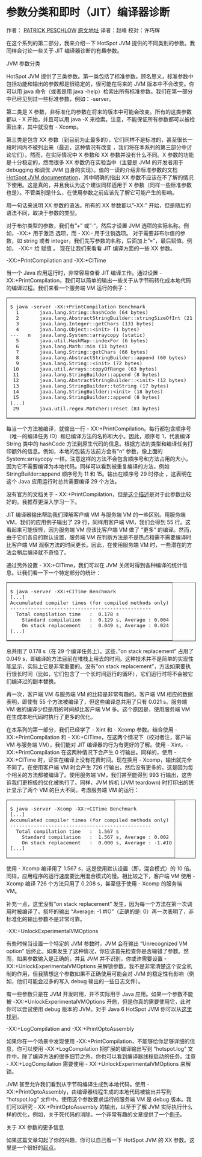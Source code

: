# 参数分类和即时（JIT）编译器诊断

作者： [PATRICK PESCHLOW](https://blog.codecentric.de/en/2012/07/useful-jvm-flags-part-2-flag-categories-and-jit-compiler-diagnostics/%20)       [原文地址](https://blog.codecentric.de/en/author/patrick-peschlow/)    译者：赵峰 校对：许巧辉

在这个系列的第二部分，我来介绍一下 HotSpot JVM 提供的不同类别的参数。我同样会讨论一些关于 JIT 编译器诊断的有趣参数。

JVM 参数分类

HotSpot JVM 提供了三类参数。第一类包括了标准参数。顾名思义，标准参数中包括功能和输出的参数都是很稳定的，很可能在将来的 JVM 版本中不会改变。你可以用 java 命令（或者是用 java -help）检索出所有标准参数。我们在第一部分中已经见到过一些标准参数，例如：-server。

第二类是 X 参数，非标准化的参数在将来的版本中可能会改变。所有的这类参数都以 - X 开始，并且可以用 java -X 来检索。注意，不能保证所有参数都可以被检索出来，其中就没有 - Xcomp。

第三类是包含 XX 参数（到目前为止最多的），它们同样不是标准的，甚至很长一段时间内不被列出来（最近，这种情况有改变 ，我们将在本系列的第三部分中讨论它们）。然而，在实际情况中 X 参数和 XX 参数并没有什么不同。X 参数的功能是十分稳定的，然而很多 XX 参数仍在实验当中（主要是 JVM 的开发者用于 debugging 和调优 JVM 自身的实现）。值的一读的介绍非标准参数的文档 [HotSpot JVM documentation](http://www.oracle.com/technetwork/java/javase/tech/vmoptions-jsp-140102.html)，其中明确的指出 XX 参数不应该在不了解的情况下使用。这是真的，并且我认为这个建议同样适用于 X 参数（同样一些标准参数也是）。不管类别是什么，在使用参数之前应该先了解它可能产生的影响。

用一句话来说明 XX 参数的语法。所有的 XX 参数都以”-XX:” 开始，但是随后的语法不同，取决于参数的类型。

对于布尔类型的参数，我们有”+” 或”-“，然后才设置 JVM 选项的实际名称。例如，-XX:+<name> 用于激活 <name> 选项，而 - XX:-<name> 用于注销选项。
对于需要非布尔值的参数，如 string 或者 integer，我们先写参数的名称，后面加上”=”，最后赋值。例如，  -XX:<name>=<value> 给 <name> 赋值 <value>。
现在让我们来看看 JIT 编译方面的一些 XX 参数。

-XX:+PrintCompilation and -XX:+CITime

当一个 Java 应用运行时，非常容易查看 JIT 编译工作。通过设置 - XX:+PrintCompilation，我们可以简单的输出一些关于从字节码转化成本地代码的编译过程。我们来看一个服务端 VM 运行的例子：

<table border="1" cellspacing="0" cellpadding="2">
<tbody>
<tr>
<td>
<pre>$ java -server -XX:+PrintCompilation Benchmark
  1       java.lang.String::hashCode (64 bytes)
  2       java.lang.AbstractStringBuilder::stringSizeOfInt (21 bytes)
  3       java.lang.Integer::getChars (131 bytes)
  4       java.lang.Object::&lt;init&gt; (1 bytes)
---   n   java.lang.System::arraycopy (static)
  5       java.util.HashMap::indexFor (6 bytes)
  6       java.lang.Math::min (11 bytes)
  7       java.lang.String::getChars (66 bytes)
  8       java.lang.AbstractStringBuilder::append (60 bytes)
  9       java.lang.String::&lt;init&gt; (72 bytes)
 10       java.util.Arrays::copyOfRange (63 bytes)
 11       java.lang.StringBuilder::append (8 bytes)
 12       java.lang.AbstractStringBuilder::&lt;init&gt; (12 bytes)
 13       java.lang.StringBuilder::toString (17 bytes)
 14       java.lang.StringBuilder::&lt;init&gt; (18 bytes)
 15       java.lang.StringBuilder::append (8 bytes)
[...]
 29       java.util.regex.Matcher::reset (83 bytes)</pre>
</td>
</tr>
</tbody>
</table>

每当一个方法被编译，就输出一行 - XX:+PrintCompilation。每行都包含顺序号（唯一的编译任务 ID）和已编译方法的名称和大小。因此，顺序号 1，代表编译 String 类中的 hashCode 方法到原生代码的信息。根据方法的类型和编译任务打印额外的信息。例如，本地的包装方法前方会有”n” 参数，像上面的 System::arraycopy 一样。注意这样的方法不会包含顺序号和方法占用的大小，因为它不需要编译为本地代码。同样可以看到被重复编译的方法，例如 StringBuilder::append 顺序号为 11 和 15。输出在顺序号 29 时停止 ，这表明在这个 Java 应用运行时总共需要编译 29 个方法。

没有官方的文档关于 - XX:+PrintCompilation，但是[这个描述](https://gist.github.com/rednaxelafx/1165804#file_notes.md)是对于此参数比较好的。我推荐更深入学习一下。

JIT 编译器输出帮助我们理解客户端 VM 与服务端 VM 的一些区别。用服务端 VM，我们的应用例子输出了 29 行，同样用客户端 VM，我们会得到 55 行。这看起来可能很怪，因为服务端 VM 应该比客户端 VM 做了 “更多” 的编译。然而，由于它们各自的默认设置，服务端 VM 在判断方法是不是热点和需不需要编译时比客户端 VM 观察方法的时间更长。因此，在使用服务端 VM 时，一些潜在的方法会稍后编译就不奇怪了。

通过另外设置 - XX:+CITime，我们可以在 JVM 关闭时得到各种编译的统计信息。让我们看一下一个特定部分的统计：

<table border="1" cellspacing="0" cellpadding="2">
<tbody>
<tr>
<td>
<pre>$ java -server -XX:+CITime Benchmark
[...]
Accumulated compiler times (for compiled methods only)
------------------------------------------------
  Total compilation time   :  0.178 s
    Standard compilation   :  0.129 s, Average : 0.004
    On stack replacement   :  0.049 s, Average : 0.024
[...]</pre>
</td>
</tr>
</tbody>
</table>

总共用了 0.178 s（在 29 个编译任务上）。这些，”on stack replacement” 占用了 0.049 s，即编译的方法目前在堆栈上用去的时间。这种技术并不是简单的实现性能显示，实际上它是非常重要的。没有”on stack replacement”，方法如果要执行很长时间（比如，它们包含了一个长时间运行的循环），它们运行时将不会被它们编译过的副本替换。

再一次，客户端 VM 与服务端 VM 的比较是非常有趣的。客户端 VM 相应的数据表明，即使有 55 个方法被编译了，但这些编译总共用了只有 0.021 s。服务端 VM 做的编译少但是用的时间却比客户端 VM 多。这个原因是，使用服务端 VM 在生成本地代码时执行了更多的优化。

在本系列的第一部分，我们已经学了 - Xint 和 - Xcomp 参数。结合使用 - XX:+PrintCompilation 和 - XX:+CITime，在这两个情况下（校对者注，客户端 VM 与服务端 VM），我们能对 JIT 编译器的行为有更好的了解。使用 - Xint，-XX:+PrintCompilation 在这两种情况下会产生 0 行输出。同样的，使用 - XX:+CITime 时，证实在编译上没有花费时间。现在换用 - Xcomp，输出就完全不同了。在使用客户端 VM 时会产生 726 行输出，然后没有更多的，这是因为每个相关的方法都被编译了。使用服务端 VM，我们甚至能得到 993 行输出，这告诉我们更积极的优化被执行了。同样，JVM 拆机 (JVM teardown) 时打印出的统计显示了两个 VM 的巨大不同。考虑服务端 VM 的运行：

<table border="1" cellspacing="0" cellpadding="2">
<tbody>
<tr>
<td>
<pre>$ java -server -Xcomp -XX:+CITime Benchmark
[...]
Accumulated compiler times (for compiled methods only)
------------------------------------------------
  Total compilation time   :  1.567 s
    Standard compilation   :  1.567 s, Average : 0.002
    On stack replacement   :  0.000 s, Average : -1.#IO
[...]</pre>
</td>
</tr>
</tbody>
</table>

使用 - Xcomp 编译用了 1.567 s，这是使用默认设置（即，混合模式）的 10 倍。同样，应用程序的运行速度要比用混合模式的慢。相比较之下，客户端 VM 使用 - Xcomp 编译 726 个方法只用了 0.208 s，甚至低于使用 - Xcomp 的服务端 VM。

补充一点，这里没有”on stack replacement” 发生，因为每一个方法在第一次调用时被编译了。损坏的输出 “Average: -1.#IO”（正确的是: 0）再一次表明了，非标准化的输出参数不是非常可靠。

-XX:+UnlockExperimentalVMOptions

有些时候当设置一个特定的 JVM 参数时，JVM 会在输出 “Unrecognized VM option” 后终止。如果发生了这种情况，你应该首先检查你是否输错了参数。然而，如果参数输入是正确的，并且 JVM 并不识别，你或许需要设置 - XX:+UnlockExperimentalVMOptions 来解锁参数。我不是非常清楚这个安全机制的作用，但我猜想这个参数如果不正确使用可能会对 JVM 的稳定性有影响（例如，他们可能会过多的写入 debug 输出的一些日志文件）。

有一些参数只是在 JVM 开发时用，并不实际用于 Java 应用。如果一个参数不能被 -XX:+UnlockExperimentalVMOptions 开启，但是你真的需要使用它，此时你可以尝试使用 debug 版本的 JVM。对于 Java 6 HotSpot JVM 你可以从[这里找到](https://java.net/projects/jdk6/download.html)。

-XX:+LogCompilation and -XX:+PrintOptoAssembly

如果你在一个场景中发现使用 -XX:+PrintCompilation，不能够给你足够详细的信息，你可以使用 -XX:+LogCompilation 把扩展的编译输出写到 “hotspot.log” 文件中。除了编译方法的很多细节之外，你也可以看到编译器线程启动的任务。注意 - XX:+LogCompilation 需要使用 - XX:+UnlockExperimentalVMOptions 来解锁。

JVM 甚至允许我们看到从字节码编译生成到本地代码。使用 - XX:+PrintOptoAssembly，由编译器线程生成的本地代码被输出并写到 “hotspot.log” 文件中。使用这个参数要求运行的服务端 VM 是 debug 版本。我们可以研究 - XX:+PrintOptoAssembly 的输出，以至于了解 JVM 实际执行什么样的优化，例如，关于死代码的消除。一个非常有趣的文章提供了一个[例子](https://weblogs.java.net/blog/2008/03/30/deep-dive-assembly-code-java)。

关于 XX 参数的更多信息

如果这篇文章勾起了你的兴趣，你可以自己看一下 HotSpot JVM 的 XX 参数。这里是一个很好的[起点](http://stas-blogspot.blogspot.de/2011/07/most-complete-list-of-xx-options-for.html)。

